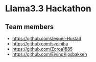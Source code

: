 # Llama3.3 Hackathon


## Team members

- https://github.com/Jesper-Hustad
- https://github.com/sveinjhu
- https://github.com/Zoroa1885
- https://github.com/EivindKjosbakken

